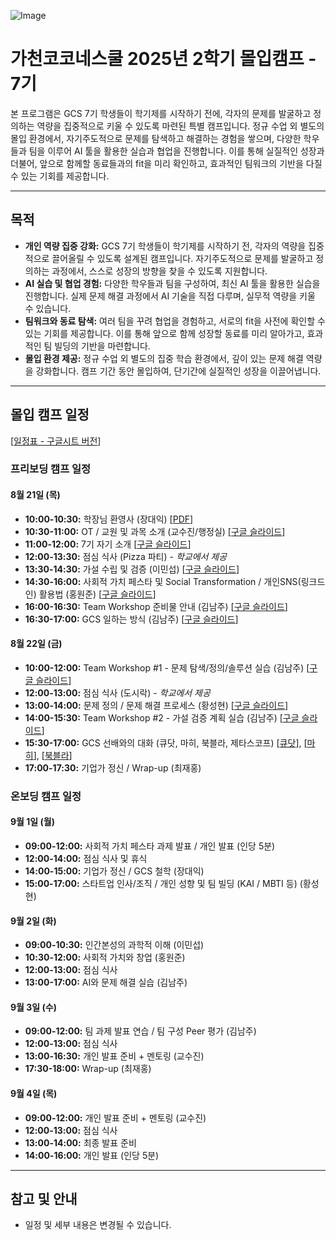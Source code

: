 ![Image](https://github.com/user-attachments/assets/8be1ef8a-87d3-46d6-b914-af968cc0fc2a)

# 가천코코네스쿨 2025년 2학기 몰입캠프 - 7기

본 프로그램은 GCS 7기 학생들이 학기제를 시작하기 전에, 각자의 문제를 발굴하고 정의하는 역량을 집중적으로 키울 수 있도록 마련된 특별 캠프입니다. 정규 수업 외 별도의 몰입 환경에서, 자기주도적으로 문제를 탐색하고 해결하는 경험을 쌓으며, 다양한 학우들과 팀을 이루어 AI 툴을 활용한 실습과 협업을 진행합니다. 이를 통해 실질적인 성장과 더불어, 앞으로 함께할 동료들과의 fit을 미리 확인하고, 효과적인 팀워크의 기반을 다질 수 있는 기회를 제공합니다.

---

## 목적

- **개인 역량 집중 강화:** GCS 7기 학생들이 학기제를 시작하기 전, 각자의 역량을 집중적으로 끌어올릴 수 있도록 설계된 캠프입니다. 자기주도적으로 문제를 발굴하고 정의하는 과정에서, 스스로 성장의 방향을 찾을 수 있도록 지원합니다.
- **AI 실습 및 협업 경험:** 다양한 학우들과 팀을 구성하여, 최신 AI 툴을 활용한 실습을 진행합니다. 실제 문제 해결 과정에서 AI 기술을 직접 다루며, 실무적 역량을 키울 수 있습니다.
- **팀워크와 동료 탐색:** 여러 팀을 꾸려 협업을 경험하고, 서로의 fit을 사전에 확인할 수 있는 기회를 제공합니다. 이를 통해 앞으로 함께 성장할 동료를 미리 알아가고, 효과적인 팀 빌딩의 기반을 마련합니다.
- **몰입 환경 제공:** 정규 수업 외 별도의 집중 학습 환경에서, 깊이 있는 문제 해결 역량을 강화합니다. 캠프 기간 동안 몰입하여, 단기간에 실질적인 성장을 이끌어냅니다.

---

## 몰입 캠프 일정

[[일정표 - 구글시트 버전](https://docs.google.com/spreadsheets/d/1PGWBaDwGRvTO6FyKbXaUWZdkt9lrtVsDPfFAg3E6ld0/edit?gid=371050693#gid=371050693)]

### 프리보딩 캠프 일정

#### 8월 21일 (목)

- **10:00-10:30:** 학장님 환영사 (장대익) [[PDF](https://drive.google.com/file/d/1mZx97r3tEmcOEtUoSWZHpibB9mk9TvF7/view?usp=drive_link)]
- **10:30-11:00:** OT / 교원 및 과목 소개 (교수진/행정실) [[구글 슬라이드](https://docs.google.com/presentation/d/1Gj6BwvvwGqoXxQcLwY8Vtew7jh3txWvIIXS5_AStDdY/edit?usp=drive_link)]
- **11:00-12:00:** 7기 자기 소개 [[구글 슬라이드](https://docs.google.com/presentation/d/1ZPaufqBEWVzl0gvq6qzKFB9ZOp3rZ6jG/edit?slide=id.p3#slide=id.p3)]
- **12:00-13:30:** 점심 식사 (Pizza 파티) - _학교에서 제공_
- **13:30-14:30:** 가설 수립 및 검증 (이민섭) [[구글 슬라이드](https://docs.google.com/presentation/d/1XFAh5w2hKcPdkZvLfHsLNLZ4D9W5Et6R3BiXxtY0ckE/edit?usp=drive_link)]
- **14:30-16:00:** 사회적 가치 페스타 및 Social Transformation / 개인SNS(링크드인) 활용법 (홍원준) [[구글 슬라이드](https://docs.google.com/presentation/d/1elhl0_wx29LtD63dSubwuu2yLAcguemJGg_RwVFX0E0/edit?slide=id.g376bf539199_0_275#slide=id.g376bf539199_0_275)]
- **16:00-16:30:** Team Workshop 준비물 안내 (김남주) [[구글 슬라이드](https://docs.google.com/presentation/d/1wNnqsVDUmxW-aY-bU4tpU7pRfE5fgob-Vf3jfVAVhv8/edit?slide=id.g37685376f66_0_16#slide=id.g37685376f66_0_16)]
- **16:30-17:00:** GCS 일하는 방식 (김남주) [[구글 슬라이드](https://docs.google.com/presentation/d/1XaBPRkB-lNklN6bpCbXaVxt5G1APhh2xh9B--ELOQS4/edit?slide=id.g3768ef1e231_0_0#slide=id.g3768ef1e231_0_0)]


#### 8월 22일 (금)

- **10:00-12:00:** Team Workshop #1 - 문제 탐색/정의/솔루션 실습 (김남주) [[구글 슬라이드](https://docs.google.com/presentation/d/1T6NsJwjRQLeRmbkDbQx7Hyzf4RadapyBt31I5_V4iAg/edit?slide=id.g33f59b1cc15_0_0#slide=id.g33f59b1cc15_0_0)]
- **12:00-13:00:** 점심 식사 (도시락) - _학교에서 제공_
- **13:00-14:00:** 문제 정의 / 문제 해결 프로세스 (황성현) [[구글 슬라이드](https://docs.google.com/presentation/d/1ZngcQO8pznvsGBf2FupxaA29ed3Q6nEt/edit?slide=id.p1#slide=id.p1)]
- **14:00-15:30:** Team Workshop #2 - 가설 검증 계획 실습 (김남주) [[구글 슬라이드](https://docs.google.com/presentation/d/135Gl3KwQUPMCaRYCWLeHfOKJpUrwN3JUuRno4h02faE/edit?slide=id.g33f59b1cc15_0_0#slide=id.g33f59b1cc15_0_0)]
- **15:30-17:00:** GCS 선배와의 대화 (큐닷, 마히, 북블라, 제타스코프) [[큐닷](https://drive.google.com/file/d/1Yvkz2x5lrAfhSCXIrnP-F_pFjD5Mc4sW/view?usp=drive_link)], [[마히](https://docs.google.com/presentation/d/13uVjyLHVeoY7pGN98eDQkZoPS1UkdjSV/edit?usp=drive_link&ouid=108619357252881607927&rtpof=true&sd=true)], [[북블라](https://drive.google.com/file/d/1wx99yKJJSkIKe8EplFBVlyDok7KWb3yr/view?usp=drive_link)]
- **17:00-17:30:** 기업가 정신 / Wrap-up (최재홍)

### 온보딩 캠프 일정

#### 9월 1일 (월)

- **09:00-12:00:** 사회적 가치 페스타 과제 발표 / 개인 발표 (인당 5분)
- **12:00-14:00:** 점심 식사 및 휴식
- **14:00-15:00:** 기업가 정신 / GCS 철학 (장대익)
- **15:00-17:00:** 스타트업 인사/조직 / 개인 성향 및 팀 빌딩 (KAI / MBTI 등) (황성현)

#### 9월 2일 (화)

- **09:00-10:30:** 인간본성의 과학적 이해 (이민섭)
- **10:30-12:00:** 사회적 가치와 창업 (홍원준)
- **12:00-13:00:** 점심 식사
- **13:00-17:00:** AI와 문제 해결 실습 (김남주)

#### 9월 3일 (수)

- **09:00-12:00:** 팀 과제 발표 연습 / 팀 구성 Peer 평가 (김남주)
- **12:00-13:00:** 점심 식사
- **13:00-16:30:** 개인 발표 준비 + 멘토링 (교수진)
- **17:30-18:00:** Wrap-up (최재홍)

#### 9월 4일 (목)

- **09:00-12:00:** 개인 발표 준비 + 멘토링 (교수진)
- **12:00-13:00:** 점심 식사
- **13:00-14:00:** 최종 발표 준비
- **14:00-16:00:** 개인 발표 (인당 5분)

---

## 참고 및 안내

- 일정 및 세부 내용은 변경될 수 있습니다.
